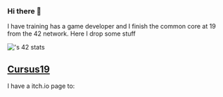 ### Hi there 👋
I have training has a game developer and I finish the common core at 19 from the 42 network. Here I drop some stuff

![<lbuccher>'s 42 stats](https://badge.mediaplus.ma/darkblue/lbuccher?1337Badge=off&UM6P=off)

 ## [Cursus19](https://github.com/LisaBuccheri/Cursus19)  


I have a itch.io page to:

